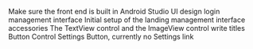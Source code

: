 Make sure the front end is built in Android Studio
UI design login management interface
Initial setup of the landing management interface accessories
The TextView control and the ImageView control write titles
Button Control Settings Button, currently no Settings link
